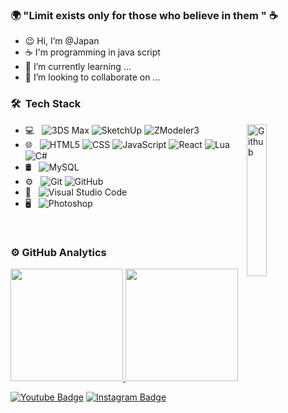 ### 🌍 "Limit exists only for those who believe in them " ☕

- 😉 Hi, I’m @Japan
- ☕ I'm programming in java script 
- 🌱 I’m currently learning ...
- 💞️ I’m looking to collaborate on ...

<h3> 🛠 &nbsp;Tech Stack</h3>
<img width="25%" align="right" alt="Github" src="https://user-images.githubusercontent.com/48678280/88862734-4903af80-d201-11ea-968b-9c939d88a37c.gif" />

- 💻 &nbsp;
  ![3DS Max](https://img.shields.io/badge/-3DS%20Max-333333?style=flat&logo=sketchup&logoColor=01a8a8)
  ![SketchUp](https://img.shields.io/badge/-SketchUp-333333?style=flat&logo=sketchup&logoColor=e72b2d)
  ![ZModeler3](https://img.shields.io/badge/-ZModeler3-333333?style=flat&logo=sketchup&logoColor=022d9b)
- 🌐 &nbsp;
  ![HTML5](https://img.shields.io/badge/-HTML5-333333?style=flat&logo=HTML5)
  ![CSS](https://img.shields.io/badge/-CSS-333333?style=flat&logo=CSS3&logoColor=1572B6)
  ![JavaScript](https://img.shields.io/badge/-JavaScript-333333?style=flat&logo=javascript)
  ![React](https://img.shields.io/badge/-React-333333?style=flat&logo=react)
  ![Lua](https://img.shields.io/badge/-Lua-333333?style=flat&logo=lua)
  ![C#](https://img.shields.io/badge/-C%23-333333?style=flat&logo=c-sharp&logoColor=4bc425)
- 🛢 &nbsp;
  ![MySQL](https://img.shields.io/badge/-MySQL-333333?style=flat&logo=mysql)
- ⚙️ &nbsp;
  ![Git](https://img.shields.io/badge/-Git-333333?style=flat&logo=git)
  ![GitHub](https://img.shields.io/badge/-GitHub-333333?style=flat&logo=github)
- 🔧 &nbsp;
  ![Visual Studio Code](https://img.shields.io/badge/-Visual%20Studio%20Code-333333?style=flat&logo=visual-studio-code&logoColor=007ACC)
- 🖥 &nbsp;
  ![Photoshop](https://img.shields.io/badge/-Photoshop-333333?style=flat&logo=adobe-photoshop)

<br/>

<h3> ⚙️  GitHub Analytics </h3>
  
<a href="https://github.com/nikit0">
  <img height="180em" src="https://github-readme-stats.vercel.app/api?username=nikit0&theme=react&show_icons=true" style"max-width: 100%;" />
  <img height="180em" src="https://github-readme-stats.vercel.app/api/top-langs/?username=nikit0&theme=react&layout=compact" style"max-width: 100%;" />
</a>

[![Youtube Badge](https://img.shields.io/badge/-Youtube-FF0000?style=flat-square&labelColor=FF0000&logo=youtube&logoColor=white&link=https://youtube.com/channel/UCImCXOlTEN0DsUo8sppyuSw)](https://youtube.com/channel/UCImCXOlTEN0DsUo8sppyuSw) [![Instagram Badge](https://img.shields.io/badge/-Instagram-violet?style=flat-square&logo=Instagram&logoColor=white&link=https://www.instagram.com/Renato.moreno03/)](https://www.instagram.com/Renato.moreno03/)





